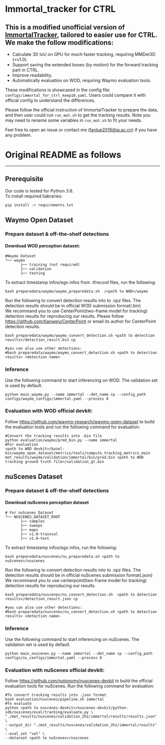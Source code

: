 # Immortal_tracker for CTRL
## This is a modified unofficial version of [ImmortalTracker](https://github.com/ImmortalTracker/ImmortalTracker), tailored to easier use for CTRL. We make the follow modifications:

- Calculate 3D IoU on GPU for much faster tracking, requiring MMDet3D (<v1.0).
- Support saving the extended boxes (by motion) for the forward tracking part in CTRL.
- Improve readability.
- Automatically evaluation on WOD, requiring Waymo evaluation tools.

These modifications is showcased in the config file: `configs/immortal_for_ctrl_keep10.yaml`. Users could compare it with official config to understand the differences.

Please follow the official instruction of ImmortalTracker to prepare the data, and then user could run `run_mot.sh` to get the tracking results. Note you may need to rename some variables in `run_mot.sh` to fit your needs.

Feel free to open an issue or contact me (fanlue2019@ia.ac.cn) if you have any problem.

# Original README as follows
--- 

## Prerequisite
Our code is tested for Python 3.6.\
To install required liabraries:
```
pip install -r requirements.txt
```

## Waymo Open Dataset
### Prepare dataset & off-the-shelf detections
#### Download WOD perception dataset:
```
#Waymo Dataset         
└── waymo
       ├── training (not required)  
       ├── validation   
       ├── testing 
```
To extract timestamp infos/ego infos from .tfrecord files, run the following:
```
bash preparedata/waymo/waymo_preparedata.sh  /<path to WOD>/waymo
```
Run the following to convert detection results into to .npz files. The detection results should be in official WOD submission format(.bin)  
We recommand you to use CenterPoint(two-frame model for tracking) detection results for reproducing our results. Please follow https://github.com/tianweiy/CenterPoint or email its author for CenterPoint detection results.
```
bash preparedata/waymo/waymo_convert_detection.sh <path to detection results>/detection_result.bin cp

#you can also use other detections:
#bash preparedata/waymo/waymo_convert_detection.sh <path to detection results> <detection name>
```


### Inference
Use the following command to start inferencing on WOD. The validation set is used by default.
```
python main_waymo.py --name immortal --det_name cp --config_path configs/waymo_configs/immortal.yaml --process 8
```

### Evaluation with WOD official devkit:
Follow https://github.com/waymo-research/waymo-open-dataset to build the evaluation tools and run the following command for evaluation:
```
#Convert the tracking results into .bin file
python evaluation/waymo/pred_bin.py --name immortal
#For evaluation
<path to WOD devkit>/bazel-bin/waymo_open_dataset/metrics/tools/compute_tracking_metrics_main mot_results/waymo/validation/immortal/bin/pred.bin <path to WOD tracking ground truth file>/validation_gt.bin
```



## nuScenes Dataset
### Prepare dataset & off-the-shelf detections
#### Download nuScenes perception dataset
```
# For nuScenes Dataset         
└── NUSCENES_DATASET_ROOT
       ├── samples       
       ├── sweeps       
       ├── maps         
       ├── v1.0-trainval 
       ├── v1.0-test
```
To extract timestamp infos/ego infos, run the following:

```
bash preparedata/nuscenes/nu_preparedata.sh <path to nuScenes>/nuscenes
```

Run the following to convert detection results into to .npz files. The detection results should be in official nuScenes submission format(.json)  
We recommand you to use centerpoint(two-frame model for tracking) detection results for reproducing our results.
```
bash preparedata/nuscenes/nu_convert_detection.sh  <path to detection results>/detection_result.json cp

#you can also use other detections:
#bash preparedata/nuscenes/nu_convert_detection.sh <path to detection results> <detection name>
```

### Inference
Use the following command to start inferencing on nuScenes. The validation set is used by default.
```
python main_nuscenes.py --name immortal --det_name cp --config_path configs/nu_configs/immortal.yaml --process 8
```

### Evaluation with nuScenes official devkit:
Follow https://github.com/nutonomy/nuscenes-devkit to build the official evaluation tools for nuScenes. Run the following command for evaluation:
```
#To convert tracking results into .json format
bash evaluation/nuscenes/pipeline.sh immortal
#To evaluate
python <path to nuscenes-devkit>/nuscenes-devkit/python-sdk/nuscenes/eval/tracking/evaluate.py \
"./mot_results/nuscenes/validation_2hz/immortal/results/results.json" \
--output_dir "./mot_results/nuscenes/validation_2hz/immortal/results" \
--eval_set "val" \
--dataroot <path to nuScenes>/nuscenes
```

